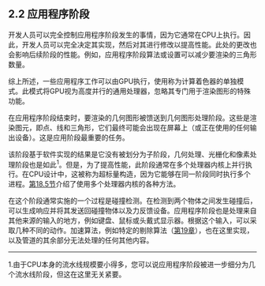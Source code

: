 ## 2.2 应用程序阶段

开发人员可以完全控制应用程序阶段发生的事情，因为它通常在CPU上执行。因此，开发人员可以完全决定其实现，然后对其进行修改以提高性能。此处的更改也会影响后续阶段的性能。例如，应用程序阶段算法或设置可以减少要渲染的三角形数量。

综上所述，一些应用程序工作可以由GPU执行，使用称为计算着色器的单独模式。此模式将GPU视为高度并行的通用处理器，忽略其专门用于渲染图形的特殊功能。

在应用程序阶段结束时，要渲染的几何图形被馈送到几何图形处理阶段。这些是渲染图元，即点、线和三角形，它们最终可能会出现在屏幕上（或正在使用的任何输出设备）。这是应用阶段最重要的任务。

该阶段基于软件实现的结果是它没有被划分为子阶段，几何处理、光栅化和像素处理阶段也是如此<sup>1</sup>。但是，为了提高性能，此阶段通常在多个处理器内核上并行执行。在CPU设计中，这被称为超标量构造，因为它能够在同一阶段同时执行多个进程。[第18.5节][netlink1]介绍了使用多个处理器内核的各种方法。

在这个阶段通常实施的一个过程是碰撞检测。在检测到两个物体之间发生碰撞后，可以生成响应并将其发送回碰撞物体以及力反馈设备。应用程序阶段也是处理来自其他来源的输入的地方，例如键盘、鼠标或头戴式显示器。根据这个输入，可以采取几种不同的动作。加速算法，例如特定的剔除算法（[第19章][netlink2]），也在这里实现，以及管道的其余部分无法处理的任何其他内容。

---
1.由于CPU本身的流水线规模要小得多，您可以说应用程序阶段被进一步细分为几个流水线阶段，但这在这里无关紧要。

[netlink1]:netlink1
[netlink2]:netlink2